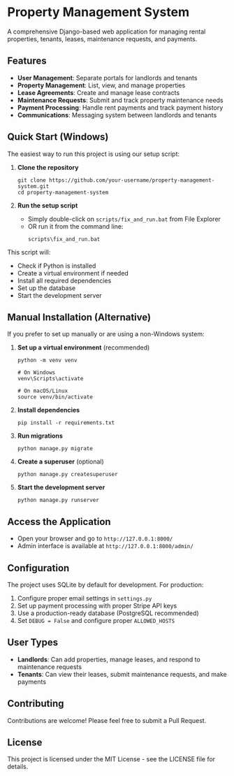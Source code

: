 # Property Management System

A comprehensive Django-based web application for managing rental properties, tenants, leases, maintenance requests, and payments.

## Features

- **User Management**: Separate portals for landlords and tenants
- **Property Management**: List, view, and manage properties
- **Lease Agreements**: Create and manage lease contracts
- **Maintenance Requests**: Submit and track property maintenance needs
- **Payment Processing**: Handle rent payments and track payment history
- **Communications**: Messaging system between landlords and tenants

## Quick Start (Windows)

The easiest way to run this project is using our setup script:

1. **Clone the repository**
   ```
   git clone https://github.com/your-username/property-management-system.git
   cd property-management-system
   ```

2. **Run the setup script**
   - Simply double-click on `scripts/fix_and_run.bat` from File Explorer
   - OR run it from the command line:
     ```
     scripts\fix_and_run.bat
     ```

This script will:
- Check if Python is installed
- Create a virtual environment if needed
- Install all required dependencies
- Set up the database
- Start the development server

## Manual Installation (Alternative)

If you prefer to set up manually or are using a non-Windows system:

1. **Set up a virtual environment** (recommended)
   ```
   python -m venv venv
   
   # On Windows
   venv\Scripts\activate
   
   # On macOS/Linux
   source venv/bin/activate
   ```

2. **Install dependencies**
   ```
   pip install -r requirements.txt
   ```

3. **Run migrations**
   ```
   python manage.py migrate
   ```

4. **Create a superuser** (optional)
   ```
   python manage.py createsuperuser
   ```

5. **Start the development server**
   ```
   python manage.py runserver
   ```

## Access the Application

- Open your browser and go to `http://127.0.0.1:8000/`
- Admin interface is available at `http://127.0.0.1:8000/admin/`

## Configuration

The project uses SQLite by default for development. For production:

1. Configure proper email settings in `settings.py`
2. Set up payment processing with proper Stripe API keys
3. Use a production-ready database (PostgreSQL recommended)
4. Set `DEBUG = False` and configure proper `ALLOWED_HOSTS`

## User Types

- **Landlords**: Can add properties, manage leases, and respond to maintenance requests
- **Tenants**: Can view their leases, submit maintenance requests, and make payments

## Contributing

Contributions are welcome! Please feel free to submit a Pull Request.

## License

This project is licensed under the MIT License - see the LICENSE file for details.